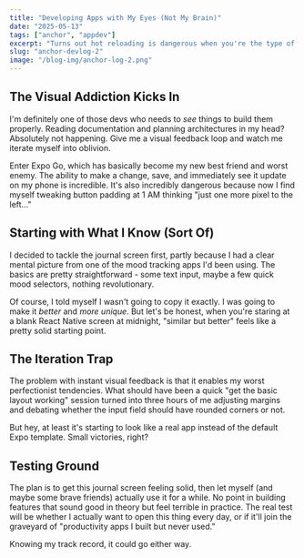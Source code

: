 ```yaml
---
title: "Developing Apps with My Eyes (Not My Brain)"
date: "2025-05-13"
tags: ["anchor", "appdev"]
excerpt: "Turns out hot reloading is dangerous when you're the type of person who tweaks padding for three hours straight."
slug: "anchor-devlog-2"
image: "/blog-img/anchor-log-2.png"
---
```


## The Visual Addiction Kicks In

I'm definitely one of those devs who needs to *see* things to build them properly. Reading documentation and planning architectures in my head? Absolutely not happening. Give me a visual feedback loop and watch me iterate myself into oblivion.

Enter Expo Go, which has basically become my new best friend and worst enemy. The ability to make a change, save, and immediately see it update on my phone is incredible. It's also incredibly dangerous because now I find myself tweaking button padding at 1 AM thinking "just one more pixel to the left..."

## Starting with What I Know (Sort Of)

I decided to tackle the journal screen first, partly because I had a clear mental picture from one of the mood tracking apps I'd been using. The basics are pretty straightforward - some text input, maybe a few quick mood selectors, nothing revolutionary.

Of course, I told myself I wasn't going to copy it exactly. I was going to make it *better* and *more unique*. But let's be honest, when you're staring at a blank React Native screen at midnight, "similar but better" feels like a pretty solid starting point.

## The Iteration Trap

The problem with instant visual feedback is that it enables my worst perfectionist tendencies. What should have been a quick "get the basic layout working" session turned into three hours of me adjusting margins and debating whether the input field should have rounded corners or not.

But hey, at least it's starting to look like a real app instead of the default Expo template. Small victories, right?

## Testing Ground

The plan is to get this journal screen feeling solid, then let myself (and maybe some brave friends) actually use it for a while. No point in building features that sound good in theory but feel terrible in practice. The real test will be whether I actually want to open this thing every day, or if it'll join the graveyard of "productivity apps I built but never used."

Knowing my track record, it could go either way.